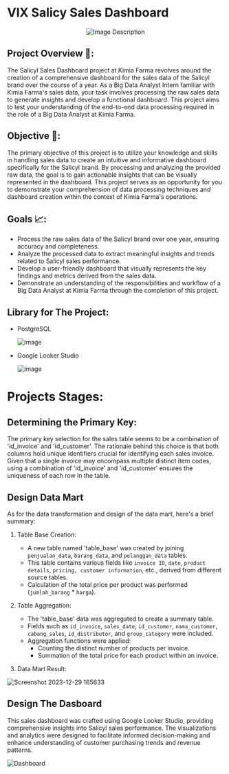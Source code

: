 # VIX Salicy Sales Dashboard

<p align="center">
  <img src="https://github.com/riyouuyt/VIX-Salicy-Sales-Dashboard/assets/122600889/2ef0ad6f-67cb-4bcf-9eea-f128a2ddfd66" alt="Image Description" />
</p>


## Project Overview 🚀:
The Salicyl Sales Dashboard project at Kimia Farma revolves around the creation of a comprehensive dashboard for the sales data of the Salicyl brand over the course of a year. As a Big Data Analyst Intern familiar with Kimia Farma's sales data, your task involves processing the raw sales data to generate insights and develop a functional dashboard. This project aims to test your understanding of the end-to-end data processing required in the role of a Big Data Analyst at Kimia Farma.

## Objective 🎯:
The primary objective of this project is to utilize your knowledge and skills in handling sales data to create an intuitive and informative dashboard specifically for the Salicyl brand. By processing and analyzing the provided raw data, the goal is to gain actionable insights that can be visually represented in the dashboard. This project serves as an opportunity for you to demonstrate your comprehension of data processing techniques and dashboard creation within the context of Kimia Farma's operations.

## Goals 📈:
- Process the raw sales data of the Salicyl brand over one year, ensuring accuracy and completeness.
- Analyze the processed data to extract meaningful insights and trends related to Salicyl sales performance.
- Develop a user-friendly dashboard that visually represents the key findings and metrics derived from the sales data.
- Demonstrate an understanding of the responsibilities and workflow of a Big Data Analyst at Kimia Farma through the completion of this project.

## Library for The Project:
* PostgreSQL
  
  ![image](https://github.com/riyouuyt/VIX-Salicy-Sales-Dashboard/assets/122600889/2557bb3b-ce4e-4ebf-920a-0ee0dfee52d1)
* Google Looker Studio
  
  ![image](https://github.com/riyouuyt/VIX-Salicy-Sales-Dashboard/assets/122600889/fe5943d7-c44f-4dd7-875d-5d120f9257e2)

# Projects Stages:

## Determining the Primary Key:
The primary key selection for the sales table seems to be a combination of 'id_invoice' and 'id_customer'. The rationale behind this choice is that both columns hold unique identifiers crucial for identifying each sales invoice. Given that a single invoice may encompass multiple distinct item codes, using a combination of 'id_invoice' and 'id_customer' ensures the uniqueness of each row in the table.

## Design Data Mart

As for the data transformation and design of the data mart, here's a brief summary:

1. Table Base Creation:

   * A new table named 'table_base' was created by joining `penjualan_data`, `barang_data`, and `pelanggan_data` tables.
   * This table contains various fields like `invoice ID`, `date`, `product details`, `pricing, customer information`, etc., derived from different source tables.
   * Calculation of the total price per product was performed (`jumlah_barang` * `harga`).

2. Table Aggregation:

   * The 'table_base' data was aggregated to create a summary table.
   * Fields such as `id_invoice`, `sales_date`, `id_customer`, `nama_customer`, `cabang_sales`, `id_distributor`, and `group_category` were included.
   * Aggregation functions were applied:
     * Counting the distinct number of products per invoice.
     * Summation of the total price for each product within an invoice.
    
3. Data Mart Result:
   
![Screenshot 2023-12-29 165633](https://github.com/riyouuyt/VIX-Salicy-Sales-Dashboard/assets/122600889/fb9849b7-faea-4238-8500-cd74c7498c69)


## Design The Dasboard

This sales dashboard was crafted using Google Looker Studio, providing comprehensive insights into Salicyl sales performance. The visualizations and analytics were designed to facilitate informed decision-making and enhance understanding of customer purchasing trends and revenue patterns.


![Dashboard](https://github.com/riyouuyt/VIX-Salicy-Sales-Dashboard/assets/122600889/8cf3bd3e-cae0-486e-98de-95e8d5eedf32)


